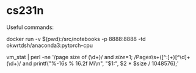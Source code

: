 # cs231n
Useful commands:

docker run -v $(pwd):/src/notebooks -p 8888:8888 -td okwrtdsh/anaconda3:pytorch-cpu

vm_stat | perl -ne '/page size of (\d+)/ and $size=$1; /Pages\s+([^:]+)[^\d]+(\d+)/ and printf("%-16s % 16.2f Mi\n", "$1:", $2 * $size / 1048576);'
